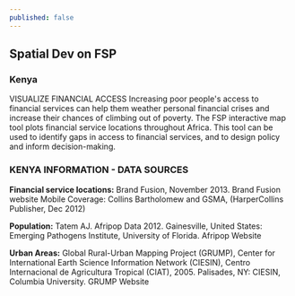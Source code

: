 ```yaml
---
published: false
---
```


## Spatial Dev on FSP
### Kenya
VISUALIZE FINANCIAL ACCESS
Increasing poor people's access to financial services can help them weather personal financial crises and increase their chances of climbing out of poverty. The FSP interactive map tool plots financial service locations throughout Africa. This tool can be used to identify gaps in access to financial services, and to design policy and inform decision-making.

### KENYA INFORMATION - DATA SOURCES

**Financial service locations:** Brand Fusion, November 2013. Brand Fusion website
Mobile Coverage: Collins Bartholomew and GSMA, (HarperCollins Publisher, Dec 2012)

**Population:** Tatem AJ. Afripop Data 2012. Gainesville, United States: Emerging Pathogens Institute, University of Florida. Afripop Website

**Urban Areas:** Global Rural-Urban Mapping Project (GRUMP), Center for International Earth Science Information Network (CIESIN), Centro Internacional de Agricultura Tropical (CIAT), 2005. Palisades, NY: CIESIN, Columbia University. GRUMP Website








